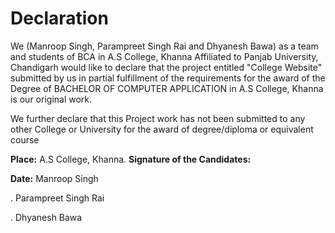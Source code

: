 # Declaration

We (Manroop Singh, Parampreet Singh Rai and Dhyanesh Bawa) as a team and students of BCA in A.S College, Khanna Affiliated to Panjab University, Chandigarh would like to declare that the project entitled "College Website" submitted by us in partial  fulfillment  of the requirements for the award of the Degree of  BACHELOR OF COMPUTER APPLICATION in A.S College, Khanna is our original work.

We further declare that this Project work has not been submitted to any other College or University for the award of degree/diploma or equivalent course 



**Place:** A.S College, Khanna.                                            **Signature of the Candidates:**

**Date:**                                                                                     Manroop Singh

.                                                                                              Parampreet Singh Rai

.                                                                                              Dhyanesh Bawa



